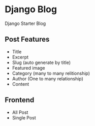 # Django Blog

Django Starter Blog 
  
## Post Features
- Title
- Excerpt
- Slug (auto generate by title)
- Featured image
- Category (many to many relitionship)
- Author  (One to many relationship)
- Content

## Frontend 
  - All Post
  - Single Post
